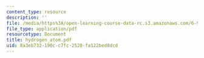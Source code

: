 ```yaml
---
content_type: resource
description: ''
file: /media/https%3A/open-learning-course-data-rc.s3.amazonaws.com/6-974-fundamentals-of-photonics-quantum-electronics-spring-2006/8a3eb732190cc7fc2520fa122bed8dcd_hydrogen_atom.pdf
file_type: application/pdf
resourcetype: Document
title: hydrogen_atom.pdf
uid: 8a3eb732-190c-c7fc-2520-fa122bed8dcd
---
```

